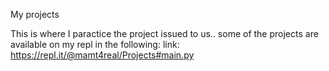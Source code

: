 My projects

This is where I paractice the project issued to us..
some of the projects are available on my repl in the following:
link: https://repl.it/@mamt4real/Projects#main.py
